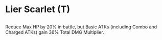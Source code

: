 # Lier Scarlet (T)

## 

Reduce Max HP by 20% in battle, but Basic ATKs (including Combo and Charged ATKs) gain 36% Total DMG Multiplier.
